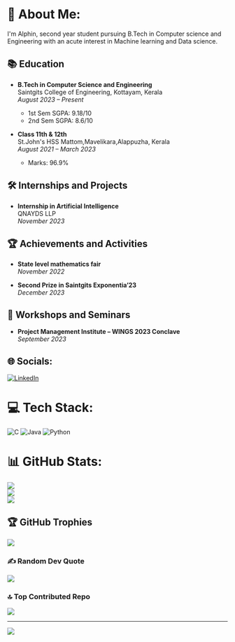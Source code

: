 # 💫 About Me:
I'm Alphin, second year student pursuing B.Tech in Computer science and Engineering with  an acute interest in Machine learning and Data science.<br>

## 📚 Education

- **B.Tech in Computer Science and Engineering**  
  Saintgits College of Engineering, Kottayam, Kerala  
  *August 2023 – Present*  
  - 1st Sem SGPA: 9.18/10
  - 2nd Sem SGPA: 8.6/10

- **Class 11th & 12th**  
  St.John's HSS Mattom,Mavelikara,Alappuzha, Kerala  
  *August 2021 – March 2023*  
  - Marks: 96.9%

## 🛠️ Internships and Projects

- **Internship in Artificial Intelligence**  
  QNAYDS LLP  
  *November 2023*

  

## 🏆 Achievements and Activities

  
- **State level mathematics fair**  
  *November 2022*

- **Second Prize in Saintgits Exponentia’23**  
  *December 2023*


## 🧠 Workshops and Seminars


- **Project Management Institute – WINGS 2023 Conclave**  
  *September 2023*
  



## 🌐 Socials:
[![LinkedIn](https://img.shields.io/badge/LinkedIn-%230077B5.svg?logo=linkedin&logoColor=white)](https://linkedin.com/in/https://www.linkedin.com/in/alphin-d-thomas-a52b1b300/) 

# 💻 Tech Stack:
![C](https://img.shields.io/badge/c-%2300599C.svg?style=for-the-badge&logo=c&logoColor=white) ![Java](https://img.shields.io/badge/java-%23ED8B00.svg?style=for-the-badge&logo=openjdk&logoColor=white) ![Python](https://img.shields.io/badge/python-3670A0?style=for-the-badge&logo=python&logoColor=ffdd54)
# 📊 GitHub Stats:
![](https://github-readme-stats.vercel.app/api?username=AlphinDThomas&theme=prussian&hide_border=false&include_all_commits=false&count_private=false)<br/>
![](https://github-readme-streak-stats.herokuapp.com/?user=AlphinDThomas&theme=prussian&hide_border=false)<br/>
![](https://github-readme-stats.vercel.app/api/top-langs/?username=AlphinDThomas&theme=prussian&hide_border=false&include_all_commits=false&count_private=false&layout=compact)

## 🏆 GitHub Trophies
![](https://github-profile-trophy.vercel.app/?username=AlphinDThomas&theme=radical&no-frame=false&no-bg=true&margin-w=4)

### ✍️ Random Dev Quote
![](https://quotes-github-readme.vercel.app/api?type=horizontal&theme=radical)

### 🔝 Top Contributed Repo
![](https://github-contributor-stats.vercel.app/api?username=AlphinDThomas&limit=5&theme=dark&combine_all_yearly_contributions=true)

---
[![](https://visitcount.itsvg.in/api?id=AlphinDThomas&icon=1&color=0)](https://visitcount.itsvg.in)




